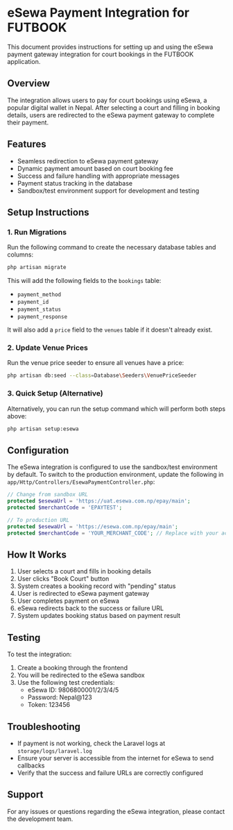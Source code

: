# eSewa Payment Integration for FUTBOOK

This document provides instructions for setting up and using the eSewa payment gateway integration for court bookings in the FUTBOOK application.

## Overview

The integration allows users to pay for court bookings using eSewa, a popular digital wallet in Nepal. After selecting a court and filling in booking details, users are redirected to the eSewa payment gateway to complete their payment.

## Features

- Seamless redirection to eSewa payment gateway
- Dynamic payment amount based on court booking fee
- Success and failure handling with appropriate messages
- Payment status tracking in the database
- Sandbox/test environment support for development and testing

## Setup Instructions

### 1. Run Migrations

Run the following command to create the necessary database tables and columns:

```bash
php artisan migrate
```

This will add the following fields to the `bookings` table:
- `payment_method`
- `payment_id`
- `payment_status`
- `payment_response`

It will also add a `price` field to the `venues` table if it doesn't already exist.

### 2. Update Venue Prices

Run the venue price seeder to ensure all venues have a price:

```bash
php artisan db:seed --class=Database\Seeders\VenuePriceSeeder
```

### 3. Quick Setup (Alternative)

Alternatively, you can run the setup command which will perform both steps above:

```bash
php artisan setup:esewa
```

## Configuration

The eSewa integration is configured to use the sandbox/test environment by default. To switch to the production environment, update the following in `app/Http/Controllers/EsewaPaymentController.php`:

```php
// Change from sandbox URL
protected $esewaUrl = 'https://uat.esewa.com.np/epay/main';
protected $merchantCode = 'EPAYTEST';

// To production URL
protected $esewaUrl = 'https://esewa.com.np/epay/main';
protected $merchantCode = 'YOUR_MERCHANT_CODE'; // Replace with your actual merchant code
```

## How It Works

1. User selects a court and fills in booking details
2. User clicks "Book Court" button
3. System creates a booking record with "pending" status
4. User is redirected to eSewa payment gateway
5. User completes payment on eSewa
6. eSewa redirects back to the success or failure URL
7. System updates booking status based on payment result

## Testing

To test the integration:

1. Create a booking through the frontend
2. You will be redirected to the eSewa sandbox
3. Use the following test credentials:
   - eSewa ID: 9806800001/2/3/4/5
   - Password: Nepal@123
   - Token: 123456

## Troubleshooting

- If payment is not working, check the Laravel logs at `storage/logs/laravel.log`
- Ensure your server is accessible from the internet for eSewa to send callbacks
- Verify that the success and failure URLs are correctly configured

## Support

For any issues or questions regarding the eSewa integration, please contact the development team.